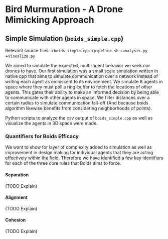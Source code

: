 # Bird Murmuration - A Drone Mimicking Approach 

## Simple Simulation (`boids_simple.cpp`)

Relevant source files: 
+`boids_simple.cpp`
+`pipeline.sh`
+`analysis.py`
+`visualize.py`

We aimed to simulate the expected, multi-agent behavior we seek our drones to have. Our first simulation was a small scale simulation written in native cpp that aims to simulate communication over a network instead of writing each agent as omniscent to its environment. We simulate 8 agents in space where they must poll a ring-buffer to fetch the locations of other agents. This gates their ability to make an informed decision by being able to communicate with other agents in space. We filter distances over a certain radius to simulate communication fall-off (And because boids algorithm likewise benefits from considering neighborhoods of points). 

Python scripts to analyze the csv output of `boids_simple.cpp` as well as visualize the agents in 3D space were made. 

### Quantifiers for Boids Efficacy 

We want to show for layer of complexity added to simulation as well as improvement in design making for individual agents that they are acting effectively within the field. Therefore we have identified a few key identifiers for each of the three core rules that Boids aims to force. 

#### Separation 

(TODO Explain)

#### Alignment 

(TODO Explain)

#### Cohesion 

(TODO Explain)
